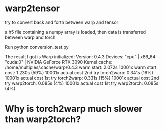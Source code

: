 # warp2tensor
try to convert back and forth between warp and tensor

a h5 file containing a numpy array is loaded, then data is transferred between warp and torch

Run python conversion_test.py

The result I got is 
Warp initialized:
   Version: 0.4.3
   Devices:
     "cpu"    | x86_64
     "cuda:0" | NVIDIA GeForce RTX 3090
   Kernel cache: /home/multiples/.cache/warp/0.4.3
warm start: 2.072s
  10001x warm start cost: 1.230s (59%)
  10001x actual cost 2nd try torch2warp: 0.341s (16%)
  10001x actual cost 1st try torch2warp: 0.331s (15%)
  10001x actual cost 2nd try warp2torch: 0.085s (4%)
  10001x actual cost 1st try warp2torch: 0.085s (4%)
  
  # Why is torch2warp much slower than warp2torch?
